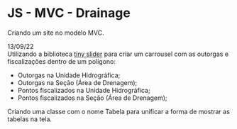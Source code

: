 # JS - MVC - Drainage 
Criando um site no modelo MVC.

13/09/22 <br>
Utilizando a biblioteca [tiny slider](https://github.com/ganlanyuan/tiny-slider) para criar um carrousel com as outorgas e fiscalizações dentro de um polígono:

- Outorgas na Unidade Hidrográfica;
- Outorgas na Seção (Área de Drenagem);
- Pontos fiscalizados na Unidade Hidrográfica;
- Pontos fiscalizados na Seção (Área de Drenagem);

Criando uma classe com o nome Tabela para unificar a forma de mostrar as tabelas na tela.

